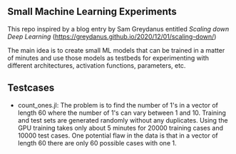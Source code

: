 ## Small Machine Learning Experiments
This repo inspired by a blog entry by Sam Greydanus entitled *Scaling down Deep Learning* (https://greydanus.github.io/2020/12/01/scaling-down/)

The main idea is to create small ML models that can be trained in a matter of minutes and use those models as testbeds for experimenting with different architectures, activation functions, parameters, etc.

## Testcases

* count_ones.jl: The problem is to find the number of 1's in a vector of length 60 where the number of 1's can vary between 1 and 10. Training and test sets are generated randomly without any duplicates. Using the GPU training takes only about 5 minutes for 20000 training cases and 10000 test cases. One potential flaw in the data is that in a vector of length 60 there are only 60 possible cases with one 1.

